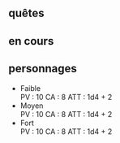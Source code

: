 ## quêtes

## en cours

## personnages
- Faible  
  PV : 10
  CA :  8
  ATT : 1d4 + 2
- Moyen  
  PV : 10
  CA :  8
  ATT : 1d4 + 2
- Fort  
  PV : 10
  CA :  8
  ATT : 1d4 + 2